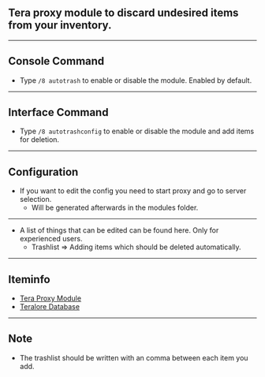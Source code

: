 ## Tera proxy module to discard undesired items from your inventory.

---

## Console Command
- Type `/8 autotrash` to enable or disable the module. Enabled by default.

---

## Interface Command
- Type `/8 autotrashconfig` to enable or disable the module and add items for deletion.

---

## Configuration
- If you want to edit the config you need to start proxy and go to server selection.
    - Will be generated afterwards in the modules folder.

---

- A list of things that can be edited can be found here. Only for experienced users.
	- Trashlist => Adding items which should be deleted automatically.

---

## Iteminfo
- [Tera Proxy Module](https://github.com/Tera-Shiraneko/item-id-finder)
- [Teralore Database](https://teralore.com/us/?sl=1)

---

## Note
- The trashlist should be written with an comma between each item you add.